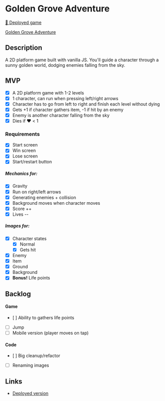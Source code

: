 # Golden Grove Adventure

[🍓 Deployed game](https://golden-grove-adventure.netlify.app/)

[Golden Grove Adventure](https://github.com/laurasinclair/golden-grove-adventure/blob/138f7f4067aa22633ab1159f0f6a56c7569f304a/images/meta_img.jpg)

## Description

A 2D platform game built with vanilla JS. You'll guide a character through a sunny golden world, dodging enemies falling from the sky.

## MVP

-  [x] A 2D platform game with 1-2 levels
-  [x] 1 character, can run when pressing left/right arrows
-  [x] Character has to go from left to right and finish each level without dying
-  [x] Gets +1 if character gathers item, -1 if hit by an enemy
-  [x] Enemy is another character falling from the sky
-  [x] Dies if ❤️ < 1

### Requirements

-  [x] Start screen
-  [x] Win screen
-  [x] Lose screen
-  [x] Start/restart button

##### Mechanics for:

-  [x] Gravity
-  [x] Run on right/left arrows
-  [x] Generating enemies + collision
-  [x] Background moves when character moves
-  [x] Score ++
-  [x] Lives --

##### Images for:

-  [x] Character states
   -  [x] Normal
   -  [x] Gets hit
-  [x] Enemy
-  [x] Item
-  [x] Ground
-  [x] Background
-  [x] **Bonus!** Life points

## Backlog

#### Game

-  [ ] Ability to gathers life points
-  [ ] Jump
-  [ ] Mobile version (player moves on tap)

#### Code

-  [ ] Big cleanup/refactor
-  [ ] Renaming images

## Links

-  [Deployed version](https://golden-grove-adventure.netlify.app)
